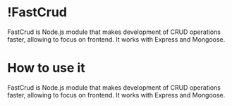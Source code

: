 !FastCrud
========

FastCrud is Node.js module that makes development of CRUD operations faster, allowing to focus on frontend.
It works with Express and Mongoose.

How to use it
========

FastCrud is Node.js module that makes development of CRUD operations faster, allowing to focus on frontend.
It works with Express and Mongoose. 